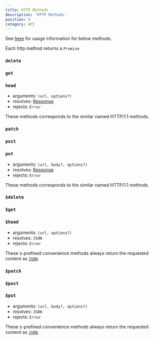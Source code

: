 ```yaml
---
title: HTTP Methods
description: 'HTTP Methods'
position: 9
category: API
---
```


<alert type="info">

See [here](/usage#making-requests) for usage information for below methods.

</alert>

<alert type="info">

Each http method returns a `Promise`

</alert>

### `delete`
### `get`
### `head`

- arguments: `(url, options?)`
- resolves: [Response](https://developer.mozilla.org/en-US/docs/Web/API/Response)
- rejects: `Error`

These methods corresponds to the similar named HTTP/1.1 methods.

### `patch`
### `post`
### `put`

- arguments: `(url, body?, options?)`
- resolves: [Response](https://developer.mozilla.org/en-US/docs/Web/API/Response)
- rejects: `Error`

These methods corresponds to the similar named HTTP/1.1 methods.

### `$delete`
### `$get`
### `$head`

- arguments: `(url, options?)`
- resolves: `JSON`
- rejects: `Error`

These `$`-prefixed convenience methods always return the requested content as [`JSON`](https://developer.mozilla.org/en-US/docs/Web/API/Body/json).

### `$patch`
### `$post`
### `$put`

- arguments: `(url, body?, options?)`
- resolves: `JSON`
- rejects: `Error`

These `$`-prefixed convenience methods always return the requested content as [`JSON`](https://developer.mozilla.org/en-US/docs/Web/API/Body/json).
